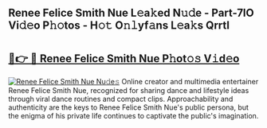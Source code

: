 ## Renee Felice Smith Nue L𝚎a𝚔ed N𝚞𝚍e - Part-7lO Vi𝚍𝚎o P𝚑𝚘tos - H𝚘𝚝 O𝚗𝚕yf𝚊ns L𝚎a𝚔s QrrtI

# <h2><a href="http://kf8gcy7.oniu.top/?m=Renee+Felice+Smith+Nue">🔗👉 🔴 Renee Felice Smith Nue P𝚑ot𝚘𝚜 V𝚒d𝚎o</a></h2>

[![Renee Felice Smith Nue Nu𝚍e𝚜](https://i.imgur.com/0qMVB7G.gif)](http://kf8gcy7.oniu.top/?m=Renee+Felice+Smith+Nue)
Online creator and multimedia entertainer Renee Felice Smith Nue, recognized for sharing dance and lifestyle ideas through viral dance routines and compact clips. Approachability and authenticity are the keys to Renee Felice Smith Nue's public persona, but the enigma of his private life continues to captivate the public's imagination.  

